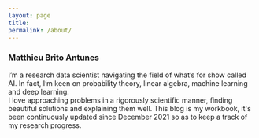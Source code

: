 ```yaml
---
layout: page
title: 
permalink: /about/
---
```


### Matthieu Brito Antunes
I’m a research data scientist navigating the field of what’s for show called AI. In fact, I’m keen on probability theory, linear algebra, machine learning and deep learning.\
I love approaching problems in a rigorously scientific manner, finding beautiful solutions and explaining them well. This blog is my workbook, it's been continuously updated since December 2021 so as to keep a track of my research progress. 
